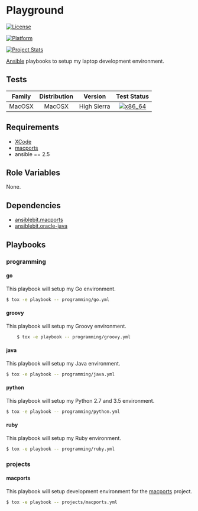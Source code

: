 # Playground

[![License](https://img.shields.io/badge/license-New%20BSD-blue.svg?style=flat)](https://raw.githubusercontent.com/steenzout/playbooks/master/LICENSE)

[![Platform](http://img.shields.io/badge/platform-macosx-000000.svg?style=flat)](#)

[![Project Stats](https://www.openhub.net/p/steenzout-playground/widgets/project_thin_badge.gif)](https://www.openhub.net/p/steenzout-playground/)

[Ansible](http://www.ansible.com/) playbooks to setup my laptop development environment.


## Tests

| Family | Distribution | Version | Test Status |
|:-:|:-:|:-:|:-:|
| MacOSX | MacOSX  | High Sierra  | [![x86_64](http://img.shields.io/badge/x86_64-passed-006400.svg?style=flat)](#) |


## Requirements

- [XCode](https://developer.apple.com/xcode/)
- [macports](http://macports.org)
- ansible == 2.5


## Role Variables

None.


## Dependencies

- [ansiblebit.macports](https://github.com/ansiblebit/macports)
- [ansiblebit.oracle-java](https://github.com/ansiblebit/oracle-java)


## Playbooks

### programming

#### go

This playbook will setup my Go environment.

```bash
$ tox -e playbook -- programming/go.yml
```

#### groovy

This playbook will setup my Groovy environment.

```bash
    $ tox -e playbook -- programming/groovy.yml
```

#### java

This playbook will setup my Java environment.

```bash
$ tox -e playbook -- programming/java.yml
```

#### python

This playbook will setup my Python 2.7 and 3.5 environment.

```bash
$ tox -e playbook -- programming/python.yml
```

#### ruby

This playbook will setup my Ruby environment.

```bash
$ tox -e playbook -- programming/ruby.yml
```

### projects

#### macports

This playbook will setup development environment for the [macports](https://www.macports.org) project.

```bash
$ tox -e playbook -- projects/macports.yml
```
